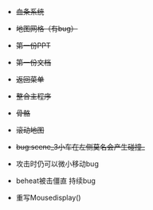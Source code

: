 - ~~血条系统~~

- ~~地图网格（有bug）~~

- ~~第一份PPT~~

- ~~第一份文档~~

- ~~返回菜单~~

- ~~整合主程序~~

- ~~骨骼~~

- ~~滚动地图~~

- ~~bug:scene_3小车在左侧莫名会产生碰撞_~~

- 攻击时仍可以微小移动bug

- beheat被击僵直 持续bug

- 重写Mousedisplay()


